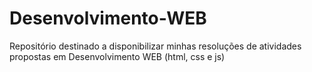 # Desenvolvimento-WEB
Repositório destinado a disponibilizar minhas resoluções de atividades propostas em Desenvolvimento WEB (html, css e js)
